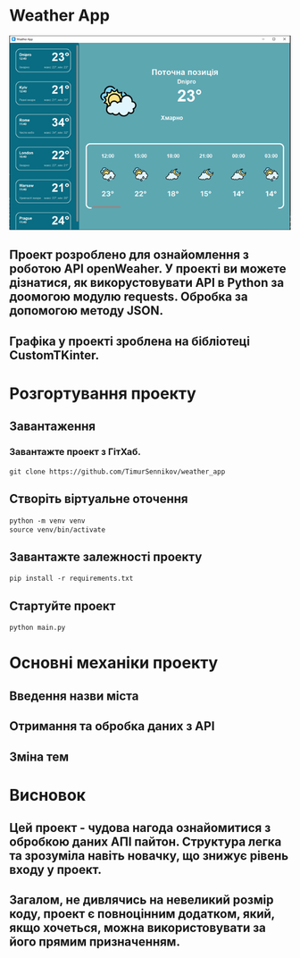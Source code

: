 # Weather App
![big_screen.png](https://github.com/Nazickj2023/weather_app/blob/master/static/images/big_screen.png)
## Проект розроблено для ознайомлення з роботою API openWeaher. У проекті ви можете дізнатися, як викорустовувати API в Python за доомогою модулю requests. Обробка за допомогою методу JSON.
## Графіка у проекті зроблена на бібліотеці CustomTKinter.

# Розгортування проекту
## Завантаження
### Завантажте проект з ГітХаб.
```
git clone https://github.com/TimurSennikov/weather_app
```
## Створіть віртуальне оточення
```
python -m venv venv
source venv/bin/activate
```
## Завантажте залежності проекту
```
pip install -r requirements.txt
```
## Стартуйте проект
```
python main.py
```

#  Основні механіки проекту
## Введення назви міста
## Отримання та обробка даних з API
## Зміна тем

# Висновок
## Цей проект - чудова нагода ознайомитися з обробкою даних АПІ пайтон. Структура легка та зрозуміла навіть новачку, що знижує рівень входу у проект.
## Загалом, не дивлячись на невеликий розмір коду, проект є повноцінним додатком, який, якщо хочеться, можна використовувати за його прямим призначенням.
